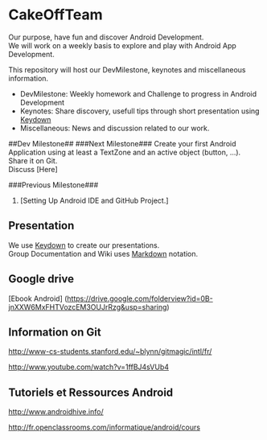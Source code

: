 CakeOffTeam
===========
Our purpose, have fun and discover Android Development.  
We will work on a weekly basis to explore and play with Android App Development.  

This repository will host our DevMilestone, keynotes and miscellaneous information.
  * DevMilestone: Weekly homework and Challenge to progress in Android Development
  * Keynotes: Share discovery, usefull tips through short presentation using [Keydown](https://github.com/infews/keydown/blob/master/README.md) 
  * Miscellaneous: News and discussion related to our work.


##Dev Milestone##
###Next Milestone###
Create your first Android Application using at least a TextZone and an active object (button, ...).  
Share it on Git.  
Discuss [Here]

###Previous Milestone###
1. [Setting Up Android IDE and GitHub Project.]


## Presentation

We use [Keydown](https://github.com/infews/keydown/blob/master/README.md) to create our presentations.  
Group Documentation and Wiki uses [Markdown](http://fr.wikipedia.org/wiki/Markdown) notation.

## Google drive
[Ebook Android] (https://drive.google.com/folderview?id=0B-jnXXW6MxFHTVozcEM3OUJrRzg&usp=sharing)


## Information on Git

http://www-cs-students.stanford.edu/~blynn/gitmagic/intl/fr/

http://www.youtube.com/watch?v=1ffBJ4sVUb4

## Tutoriels et Ressources Android
http://www.androidhive.info/

http://fr.openclassrooms.com/informatique/android/cours
